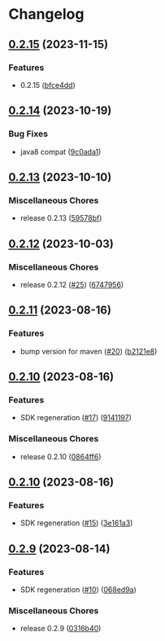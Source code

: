 # Changelog

## [0.2.15](https://github.com/flipt-io/flipt-java/compare/0.2.14...0.2.15) (2023-11-15)


### Features

* 0.2.15 ([bfce4dd](https://github.com/flipt-io/flipt-java/commit/bfce4ddc32c46b929c037fa8d73598a3cf2d9e9c))

## [0.2.14](https://github.com/flipt-io/flipt-java/compare/0.2.13...0.2.14) (2023-10-19)


### Bug Fixes

* java8 compat ([9c0ada1](https://github.com/flipt-io/flipt-java/commit/9c0ada1dca3e9da53cbcb34ac44006da3a553b46))

## [0.2.13](https://github.com/flipt-io/flipt-java/compare/0.2.12...0.2.13) (2023-10-10)


### Miscellaneous Chores

* release 0.2.13 ([59578bf](https://github.com/flipt-io/flipt-java/commit/59578bfbc2e2ed9e070954409eefdae1268fc6de))

## [0.2.12](https://github.com/flipt-io/flipt-java/compare/0.2.11...0.2.12) (2023-10-03)


### Miscellaneous Chores

* release 0.2.12 ([#25](https://github.com/flipt-io/flipt-java/issues/25)) ([6747956](https://github.com/flipt-io/flipt-java/commit/6747956666c5116f8563afd7052367a82d9031ae))

## [0.2.11](https://github.com/flipt-io/flipt-java/compare/0.2.10...0.2.11) (2023-08-16)


### Features

* bump version for maven ([#20](https://github.com/flipt-io/flipt-java/issues/20)) ([b2121e8](https://github.com/flipt-io/flipt-java/commit/b2121e8ed293266a17aa11cc0c341130dc48acef))

## [0.2.10](https://github.com/flipt-io/flipt-java/compare/0.2.10...0.2.10) (2023-08-16)


### Features

* SDK regeneration ([#17](https://github.com/flipt-io/flipt-java/issues/17)) ([9141197](https://github.com/flipt-io/flipt-java/commit/914119798f7944dd17b6de6fb7b90b4381c6d892))


### Miscellaneous Chores

* release 0.2.10 ([0864ff6](https://github.com/flipt-io/flipt-java/commit/0864ff6ff6d96b02f6e66e16ef032ec675758ee4))

## [0.2.10](https://github.com/flipt-io/flipt-java/compare/0.2.9...0.2.10) (2023-08-16)


### Features

* SDK regeneration ([#15](https://github.com/flipt-io/flipt-java/issues/15)) ([3e161a3](https://github.com/flipt-io/flipt-java/commit/3e161a3dfde277ded42e1745fe638110a4fe0e34))

## [0.2.9](https://github.com/flipt-io/flipt-java/compare/0.2.8...0.2.9) (2023-08-14)


### Features

* SDK regeneration ([#10](https://github.com/flipt-io/flipt-java/issues/10)) ([068ed9a](https://github.com/flipt-io/flipt-java/commit/068ed9ab3cd324a82e6c8968f00461ec8b00ac0f))


### Miscellaneous Chores

* release 0.2.9 ([0316b40](https://github.com/flipt-io/flipt-java/commit/0316b40a9c53d34bc3adc475ede0a2c02a1c06a6))
